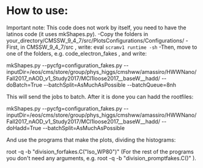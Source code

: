 # How to use: 

Important note: This code does not work by itself, you need to have the latinos code (it uses mkShapes.py).
-Copy the folders in your_directory/CMSSW_9_4_7/src/PlotsConfigurations/Configurations/ 
-First, in CMSSW_9_4_7/src , write:   eval `scramv1 runtime -sh`
-Then, move to one of the folders, e.g. code_electron_fakes , and write:

mkShapes.py --pycfg=configuration_fakes.py --inputDir=/eos/cms/store/group/phys_higgs/cmshww/amassiro/HWWNano/Fall2017_nAOD_v1_Study2017/MCl1loose2017__baseW__hadd/   --doBatch=True --batchSplit=AsMuchAsPossible --batchQueue=8nh

This will send the jobs to batch. After it is done you can hadd the rootfiles:

mkShapes.py --pycfg=configuration_fakes.py --inputDir=/eos/cms/store/group/phys_higgs/cmshww/amassiro/HWWNano/Fall2017_nAOD_v1_Study2017/MCl1loose2017__baseW__hadd/   --doHadd=True --batchSplit=AsMuchAsPossible 

And use the programs that make the plots, dividing the histograms:

root -q -b "division_forfakes.C(\"Iso_WP80\")"
(For the rest of the programs you don't need any arguments, e.g. root -q -b "division_promptfakes.C()" ).


